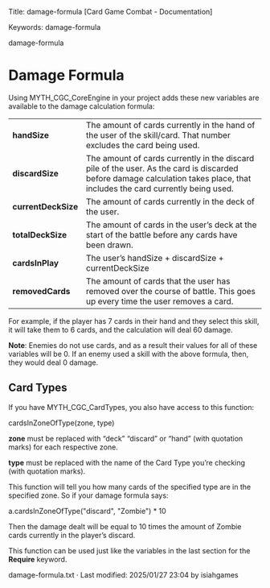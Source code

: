 Title: damage-formula \[Card Game Combat - Documentation\]

Keywords: damage-formula   

damage-formula

Damage Formula
==============

Using MYTH\_CGC\_CoreEngine in your project adds these new variables are available to the damage calculation formula:

<table><tbody><tr><td><strong>handSize</strong></td><td>The amount of cards currently in the hand of the user of the skill/card. That number excludes the card being used.</td></tr><tr><td><strong>discardSize</strong></td><td>The amount of cards currently in the discard pile of the user. As the card is discarded before damage calculation takes place, that includes the card currently being used.</td></tr><tr><td><strong>currentDeckSize</strong></td><td>The amount of cards currently in the deck of the user.</td></tr><tr><td><strong>totalDeckSize</strong></td><td>The amount of cards in the user’s deck at the start of the battle before any cards have been drawn.</td></tr><tr><td><strong>cardsInPlay</strong></td><td>The user’s handSize + discardSize + currentDeckSize</td></tr><tr><td><strong>removedCards</strong></td><td>The amount of cards that the user has removed over the course of battle. This goes up every time the user removes a card.</td></tr></tbody></table>

For example, if the player has 7 cards in their hand and they select this skill, it will take them to 6 cards, and the calculation will deal 60 damage.

**Note**: Enemies do not use cards, and as a result their values for all of these variables will be 0. If an enemy used a skill with the above formula, then, they would deal 0 damage.

Card Types
----------

If you have MYTH\_CGC\_CardTypes, you also have access to this function:

cardsInZoneOfType(zone, type)

**zone** must be replaced with “deck” “discard” or “hand” (with quotation marks) for each respective zone.  

**type** must be replaced with the name of the Card Type you’re checking (with quotation marks).

This function will tell you how many cards of the specified type are in the specified zone. So if your damage formula says:

a.cardsInZoneOfType("discard", "Zombie") \* 10

Then the damage dealt will be equal to 10 times the amount of Zombie cards currently in the player’s discard.

This function can be used just like the variables in the last section for the **Require** keyword.

damage-formula.txt · Last modified: 2025/01/27 23:04 by isiahgames